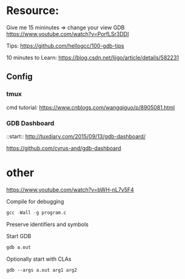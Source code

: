 # Resource:
Give me 15 mininutes => change your view GDB
https://www.youtube.com/watch?v=PorfLSr3DDI

Tips:
https://github.com/hellogcc/100-gdb-tips

10 minutes to Learn:
https://blog.csdn.net/liigo/article/details/582231

## Config
### tmux
cmd tutorial:
https://www.cnblogs.com/wangqiguo/p/8905081.html

### GDB Dashboard
::start:: http://tuxdiary.com/2015/09/13/gdb-dashboard/

https://github.com/cyrus-and/gdb-dashboard


# other
https://www.youtube.com/watch?v=bWH-nL7v5F4

Compile for debugging
```c
gcc -Wall -g program.c
```
Preserve identifiers and symbols

Start GDB
```c
gdb a.out
```

Optionally start with CLAs
```
gdb --args a.out arg1 arg2
```
